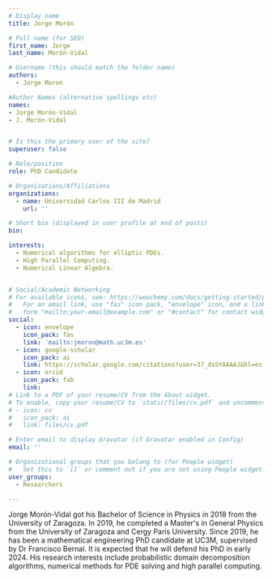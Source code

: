 ```yaml
---
# Display name
title: Jorge Morón

# Full name (for SEO)
first_name: Jorge
last_name: Morón-Vidal

# Username (this should match the folder name)
authors:
  - Jorge Moron

#Author Names (alternative spellings etc)
names:
- Jorge Morón-Vidal
- J. Morón-Vidal


# Is this the primary user of the site?
superuser: false

# Role/position
role: PhD Candidate

# Organizations/Affiliations
organizations:
  - name: Universidad Carlos III de Madrid
    url: ''

# Short bio (displayed in user profile at end of posts)
bio: 

interests:
  - Numerical algorithms for elliptic PDEs.
  - High Parallel Computing.
  - Numerical Linear Algebra.


# Social/Academic Networking
# For available icons, see: https://wowchemy.com/docs/getting-started/page-builder/#icons
#   For an email link, use "fas" icon pack, "envelope" icon, and a link in the
#   form "mailto:your-email@example.com" or "#contact" for contact widget.
social:
  - icon: envelope
    icon_pack: fas
    link: 'mailto:jmoron@math.uc3m.es'
  - icon: google-scholar
    icon_pack: ai
    link: https://scholar.google.com/citations?user=37_dsSYAAAAJ&hl=es
  - icon: orcid
    icon_pack: fab
    link: 
# Link to a PDF of your resume/CV from the About widget.
# To enable, copy your resume/CV to `static/files/cv.pdf` and uncomment the lines below.
# - icon: cv
#   icon_pack: ai
#   link: files/cv.pdf

# Enter email to display Gravatar (if Gravatar enabled in Config)
email: ''

# Organizational groups that you belong to (for People widget)
#   Set this to `[]` or comment out if you are not using People widget.
user_groups:
  - Researchers

---
```


Jorge Morón-Vidal got his Bachelor of Science in Physics in 2018 from the University of Zaragoza. In 2019, he completed a Master's in General Physics from the University of Zaragoza and Cergy Paris University. Since 2019, he has been a mathematical engineering PhD candidate at UC3M, supervised by Dr Francisco Bernal. It is expected that he will defend his PhD in early 2024. His research interests include probabilistic domain decomposition algorithms, numerical methods for PDE solving and high parallel computing.